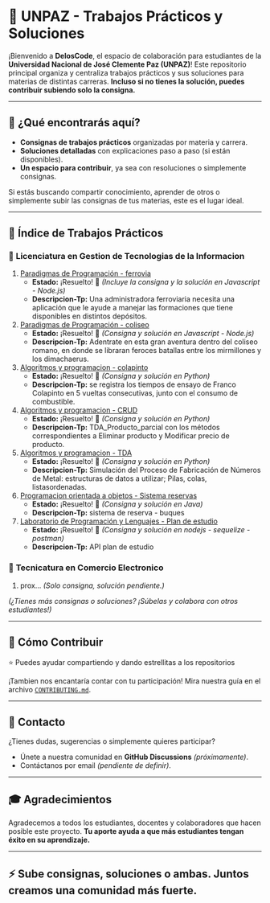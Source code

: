 # 📘 UNPAZ - Trabajos Prácticos y Soluciones

¡Bienvenido a **DelosCode**, el espacio de colaboración para estudiantes de la **Universidad Nacional de José Clemente Paz (UNPAZ)**! Este repositorio principal organiza y centraliza trabajos prácticos y sus soluciones para materias de distintas carreras. **Incluso si no tienes la solución, puedes contribuir subiendo solo la consigna.**

---

## 🌟 **¿Qué encontrarás aquí?**

- **Consignas de trabajos prácticos** organizadas por materia y carrera.
- **Soluciones detalladas** con explicaciones paso a paso (si están disponibles).
- **Un espacio para contribuir**, ya sea con resoluciones o simplemente consignas.

Si estás buscando compartir conocimiento, aprender de otros o simplemente subir las consignas de tus materias, este es el lugar ideal.

---

## 📂 **Índice de Trabajos Prácticos**

### 📘 **Licenciatura en Gestion de Tecnologias de la Informacion**

1. [Paradigmas de Programación - ferrovia](https://github.com/DelosCode/unpaz-tp-paradigmas-de-la-programacion-trenes)
   - **Estado:** ¡Resuelto! 🎉 *(Incluye la consigna y la solución en Javascript - Node.js)* 
   - **Descripcion-Tp:** Una administradora ferroviaria necesita una aplicación que le ayude a manejar las formaciones que tiene disponibles en distintos depósitos.
2. [Paradigmas de Programación - coliseo](https://github.com/DelosCode/unpaz-tp-paradigmas-de-la-programacion-coliseo)  
   - **Estado:** ¡Resuelto! 🎉 *(Consigna y solución en Javascript - Node.js)*
   - **Descripcion-Tp:** Adentrate en esta gran aventura dentro del coliseo romano, en donde se libraran feroces batallas entre los mirmillones y los dimachaerus.
3. [Algoritmos y programacion - colapinto](https://github.com/DelosCode/unpaz-algoritmos-parcial1-colapinto)
   - **Estado:** ¡Resuelto! 🎉 *(Consigna y solución en Python)*
   - **Descripcion-Tp:** se registra los tiempos de ensayo de Franco Colapinto en 5 vueltas consecutivas, junto con el consumo de combustible.
4. [Algoritmos y programacion - CRUD](https://github.com/DelosCode/unpaz-algoritmos-parcial2-CRUD)
   - **Estado:** ¡Resuelto! 🎉 *(Consigna y solución en Python)*
   - **Descripcion-Tp:** TDA_Producto_parcial con los métodos correspondientes a Eliminar producto y Modificar precio de producto.
5. [Algoritmos y programacion - TDA](https://github.com/DelosCode/unpaz-algoritmos-parcial1-TDA)
   - **Estado:** ¡Resuelto! 🎉 *(Consigna y solución en Python)*
   - **Descripcion-Tp:** Simulación del Proceso de Fabricación de Números de Metal: estructuras de datos a utilizar; Pilas, colas, listasordenadas.
6. [Programacion orientada a objetos - Sistema reservas](https://github.com/Veik1/TP-POO)
   - **Estado:** ¡Resuelto! 🎉 *(Consigna y solución en Java)*
   - **Descripcion-Tp:** sistema de reserva - buques
7. [Laboratorio de Programación y Lenguajes - Plan de estudio](https://github.com/Veik1/TP-LPyL-CoD)
   - **Estado:** ¡Resuelto! 🎉 *(Consigna y solución en nodejs - sequelize - postman)*
   - **Descripcion-Tp:** API plan de estudio

### 📗 **Tecnicatura en Comercio Electronico**

1. prox... *(Solo consigna, solución pendiente.)* 

*(¿Tienes más consignas o soluciones? ¡Súbelas y colabora con otros estudiantes!)*

---

## 🤝 **Cómo Contribuir**
⭐ Puedes ayudar compartiendo y dando estrellitas a los repositorios

¡Tambien nos encantaría contar con tu participación!
Mira nuestra guía en el archivo [`CONTRIBUTING.md`](CONTRIBUTING.md).

---

## 📣 **Contacto**

¿Tienes dudas, sugerencias o simplemente quieres participar?  
- Únete a nuestra comunidad en **GitHub Discussions** *(próximamente)*.  
- Contáctanos por email *(pendiente de definir)*.

---

## 🎓 **Agradecimientos**

Agradecemos a todos los estudiantes, docentes y colaboradores que hacen posible este proyecto. **Tu aporte ayuda a que más estudiantes tengan éxito en su aprendizaje.**

---

## ⚡ **Sube consignas, soluciones o ambas. Juntos creamos una comunidad más fuerte.**
